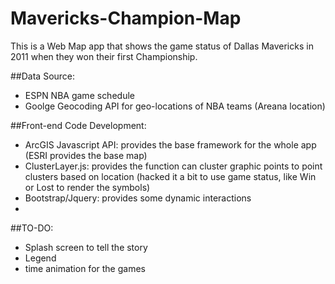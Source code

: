 Mavericks-Champion-Map
======================

This is a Web Map app that shows the game status of Dallas Mavericks in 2011 when they won their first Championship.

##Data Source:
- ESPN NBA game schedule
- Goolge Geocoding API for geo-locations of NBA teams (Areana location)

##Front-end Code Development:
- ArcGIS Javascript API: provides the base framework for the whole app (ESRI provides the base map)
- ClusterLayer.js: provides the function can cluster graphic points to point clusters based on location (hacked it a bit to use game status, like Win or Lost to render the symbols)
- Bootstrap/Jquery: provides some dynamic interactions
- 
##TO-DO:
- Splash screen to tell the story
- Legend
- time animation for the games
